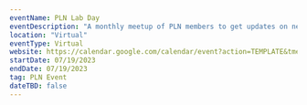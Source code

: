 ```yaml
---
eventName: PLN Lab Day
eventDescription: "A monthly meetup of PLN members to get updates on network infrastructure and learn about different projects in the ecosystem."
location: "Virtual"
eventType: Virtual
website: https://calendar.google.com/calendar/event?action=TEMPLATE&tmeid=MHY5ZG5jZml0OW1pZmZ0azR0ZDYxNGVvZ3FfMjAyMzA3MTlUMTYwMDAwWiBjX2lkbDFwamMyN3JwNGtnbm9uZ291dnRia3Y4QGc&tmsrc=c_idl1pjc27rp4kgnongouvtbkv8%40group.calendar.google.com
startDate: 07/19/2023
endDate: 07/19/2023
tag: PLN Event
dateTBD: false
---
```

